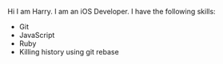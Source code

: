 Hi I am Harry. I am an iOS Developer. I have the following skills: 

* Git
* JavaScript
* Ruby
* Killing history using git rebase
 
